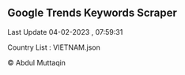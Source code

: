 

## Google Trends Keywords Scraper 
 
Last Update 04-02-2023 , 07:59:31

Country List :
VIETNAM.json



© Abdul Muttaqin 
